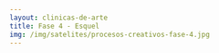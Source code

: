 ```yaml
---
layout: clinicas-de-arte
title: Fase 4 - Esquel
img: /img/satelites/procesos-creativos-fase-4.jpg
---
```




